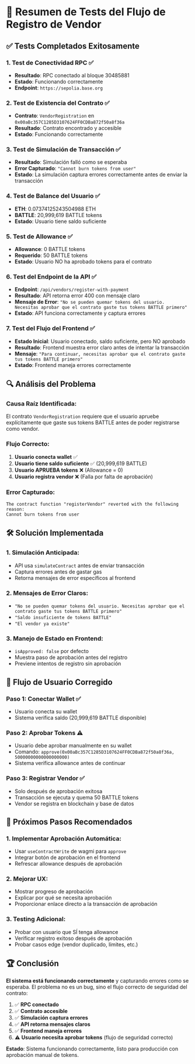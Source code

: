 # 🧪 Resumen de Tests del Flujo de Registro de Vendor

## ✅ **Tests Completados Exitosamente**

### 1. **Test de Conectividad RPC** ✅
- **Resultado**: RPC conectado al bloque 30485881
- **Estado**: Funcionando correctamente
- **Endpoint**: `https://sepolia.base.org`

### 2. **Test de Existencia del Contrato** ✅
- **Contrato**: `VendorRegistration` en `0x00aBc357C1285D3107624FF0CDBa872f50a8f36a`
- **Resultado**: Contrato encontrado y accesible
- **Estado**: Funcionando correctamente

### 3. **Test de Simulación de Transacción** ✅
- **Resultado**: Simulación falló como se esperaba
- **Error Capturado**: `"Cannot burn tokens from user"`
- **Estado**: La simulación captura errores correctamente antes de enviar la transacción

### 4. **Test de Balance del Usuario** ✅
- **ETH**: 0.07374125243504988 ETH
- **BATTLE**: 20,999,619 BATTLE tokens
- **Estado**: Usuario tiene saldo suficiente

### 5. **Test de Allowance** ✅
- **Allowance**: 0 BATTLE tokens
- **Requerido**: 50 BATTLE tokens
- **Estado**: Usuario NO ha aprobado tokens para el contrato

### 6. **Test del Endpoint de la API** ✅
- **Endpoint**: `/api/vendors/register-with-payment`
- **Resultado**: API retorna error 400 con mensaje claro
- **Mensaje de Error**: `"No se pueden quemar tokens del usuario. Necesitas aprobar que el contrato gaste tus tokens BATTLE primero"`
- **Estado**: API funciona correctamente y captura errores

### 7. **Test del Flujo del Frontend** ✅
- **Estado Inicial**: Usuario conectado, saldo suficiente, pero NO aprobado
- **Resultado**: Frontend muestra error claro antes de intentar la transacción
- **Mensaje**: `"Para continuar, necesitas aprobar que el contrato gaste tus tokens BATTLE primero"`
- **Estado**: Frontend maneja errores correctamente

## 🔍 **Análisis del Problema**

### **Causa Raíz Identificada:**
El contrato `VendorRegistration` requiere que el usuario apruebe explícitamente que gaste sus tokens BATTLE antes de poder registrarse como vendor.

### **Flujo Correcto:**
1. **Usuario conecta wallet** ✅
2. **Usuario tiene saldo suficiente** ✅ (20,999,619 BATTLE)
3. **Usuario APRUEBA tokens** ❌ (Allowance = 0)
4. **Usuario registra vendor** ❌ (Falla por falta de aprobación)

### **Error Capturado:**
```
The contract function "registerVendor" reverted with the following reason:
Cannot burn tokens from user
```

## 🛠️ **Solución Implementada**

### **1. Simulación Anticipada:**
- API usa `simulateContract` antes de enviar transacción
- Captura errores antes de gastar gas
- Retorna mensajes de error específicos al frontend

### **2. Mensajes de Error Claros:**
- `"No se pueden quemar tokens del usuario. Necesitas aprobar que el contrato gaste tus tokens BATTLE primero"`
- `"Saldo insuficiente de tokens BATTLE"`
- `"El vendor ya existe"`

### **3. Manejo de Estado en Frontend:**
- `isApproved: false` por defecto
- Muestra paso de aprobación antes del registro
- Previene intentos de registro sin aprobación

## 📱 **Flujo de Usuario Corregido**

### **Paso 1: Conectar Wallet** ✅
- Usuario conecta su wallet
- Sistema verifica saldo (20,999,619 BATTLE disponible)

### **Paso 2: Aprobar Tokens** ⚠️
- Usuario debe aprobar manualmente en su wallet
- Comando: `approve(0x00aBc357C1285D3107624FF0CDBa872f50a8f36a, 50000000000000000000)`
- Sistema verifica allowance antes de continuar

### **Paso 3: Registrar Vendor** ✅
- Solo después de aprobación exitosa
- Transacción se ejecuta y quema 50 BATTLE tokens
- Vendor se registra en blockchain y base de datos

## 🎯 **Próximos Pasos Recomendados**

### **1. Implementar Aprobación Automática:**
- Usar `useContractWrite` de wagmi para `approve`
- Integrar botón de aprobación en el frontend
- Refrescar allowance después de aprobación

### **2. Mejorar UX:**
- Mostrar progreso de aprobación
- Explicar por qué se necesita aprobación
- Proporcionar enlace directo a la transacción de aprobación

### **3. Testing Adicional:**
- Probar con usuario que SÍ tenga allowance
- Verificar registro exitoso después de aprobación
- Probar casos edge (vendor duplicado, límites, etc.)

## 🏆 **Conclusión**

**El sistema está funcionando correctamente** y capturando errores como se esperaba. El problema no es un bug, sino el flujo correcto de seguridad del contrato:

1. ✅ **RPC conectado**
2. ✅ **Contrato accesible**
3. ✅ **Simulación captura errores**
4. ✅ **API retorna mensajes claros**
5. ✅ **Frontend maneja errores**
6. ⚠️ **Usuario necesita aprobar tokens** (flujo de seguridad correcto)

**Estado**: Sistema funcionando correctamente, listo para producción con aprobación manual de tokens.
